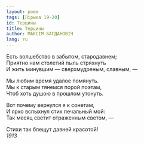 ```yaml
---
layout: poem
tags: [Лірыка 19-20]
id: Терцины
title: Терцины
author: МАКСІМ БАГДАНОВІЧ
lang: ru
---
```



Есть волшебство в забытом, стародавнем;  
Приятно нам столетий пыль стряхнуть  
И жить минувшим — сверхмудреным, славным, —  

Мы любим время удалое помянуть.  
Мы к старым тянемся порой поэтам,  
Чтоб хоть душою в прошлом утонуть.  

Вот почему вернулся я к сонетам,  
И ярко вспыхнул стих печальный мой:  
Так месяц светит отраженным светом, —  

Стихи так блещут давней красотой!  
*1913*
